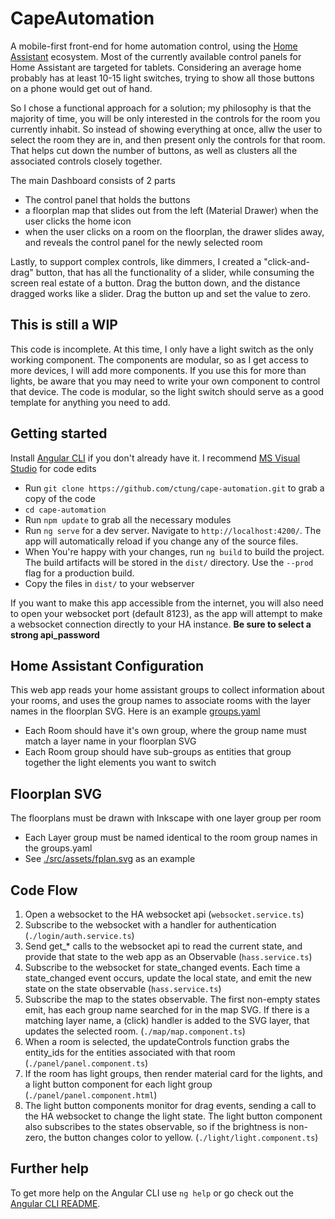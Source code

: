 # CapeAutomation

A mobile-first front-end for home automation control, using the [Home Assistant](https://www.home-assistant.io/) ecosystem.  Most of the currently available control panels for Home Assistant are targeted for tablets.  Considering an average home probably has at least 10-15 light switches, trying to show all those buttons on a phone would get out of hand.  

So I chose a functional approach for a solution; my philosophy is that the majority of time, you will be only interested in the controls for the room you currently inhabit.  So instead of showing everything at once, allw the user to select the room they are in, and then present only the controls for that room.  That helps cut down the number of buttons, as well as clusters all the associated controls closely together.

The main Dashboard consists of 2 parts
* The control panel that holds the buttons
* a floorplan map that slides out from the left (Material Drawer) when the user clicks the home icon
* when the user clicks on a room on the floorplan, the drawer slides away, and reveals the control panel for the newly selected room

Lastly, to support complex controls, like dimmers, I created a "click-and-drag" button, that has all the functionality of a slider, while consuming the screen real estate of a button.  Drag the button down, and the distance dragged works like a slider.  Drag the button up and set the value to zero.

## This is still a WIP

This code is incomplete.  At this time, I only have a light switch as the only working component.  The components are modular, so as I get access to more devices, I will add more components.  If you use this for more than lights, be aware that you may need to write your own component to control that device.  The code is modular, so the light switch should serve as a good template for anything you need to add.

## Getting started

Install [Angular CLI](https://github.com/angular/angular-cli) if you don't already have it. I recommend [MS Visual Studio](https://visualstudio.microsoft.com/vs/) for code edits

* Run `git clone https://github.com/ctung/cape-automation.git` to grab a copy of the code
* `cd cape-automation`
* Run `npm update` to grab all the necessary modules
* Run `ng serve` for a dev server. Navigate to `http://localhost:4200/`. The app will automatically reload if you change any of the source files.
* When You're happy with your changes, run `ng build` to build the project. The build artifacts will be stored in the `dist/` directory. Use the `--prod` flag for a production build.  
* Copy the files in `dist/` to your webserver

If you want to make this app accessible from the internet, you will also need to open your websocket port (default 8123), as the app will attempt to make a websocket connection directly to your HA instance. **Be sure to select a strong api_password**

## Home Assistant Configuration

This web app reads your home assistant groups to collect information about your rooms, and uses the group names to associate rooms with the layer names in the floorplan SVG.  Here is an example [groups.yaml](https://github.com/ctung/Home-AssistantConfig/blob/master/groups.yaml)

* Each Room should have it's own group, where the group name must match a layer name in your floorplan SVG
* Each Room group should have sub-groups as entities that group together the light elements you want to switch

## Floorplan SVG

The floorplans must be drawn with Inkscape with one layer group per room
* Each Layer group must be named identical to the room group names in the groups.yaml
* See [./src/assets/fplan.svg](https://github.com/ctung/cape-automation/blob/master/src/assets/fplan.svg) as an example

## Code Flow

1. Open a websocket to the HA websocket api (`websocket.service.ts`)
2. Subscribe to the websocket with a handler for authentication (`./login/auth.service.ts`)
3. Send get_* calls to the websocket api to read the current state, and provide that state to the web app as an Observable (`hass.service.ts`)
4. Subscribe to the websocket for state_changed events.  Each time a state_changed event occurs, update the local state, and emit the new state on the state observable (`hass.service.ts`)
5. Subscribe the map to the states observable.  The first non-empty states emit, has each group name searched for in the map SVG.  If there is a matching layer name, a (click) handler is added to the SVG layer, that updates the selected room. (`./map/map.component.ts`)
6. When a room is selected, the updateControls function grabs the entity_ids for the entities associated with that room (`./panel/panel.component.ts`)
7. If the room has light groups, then render material card for the lights, and a light button component for each light group (`./panel/panel.component.html`)
8. The light button components monitor for drag events, sending a call to the HA websocket to change the light state.  The light button component also subscribes to the states observable, so if the brightness is non-zero, the button changes color to yellow. (`./light/light.component.ts`)

## Further help

To get more help on the Angular CLI use `ng help` or go check out the [Angular CLI README](https://github.com/angular/angular-cli/blob/master/README.md).
